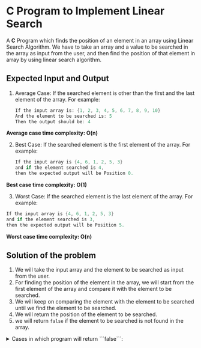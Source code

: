 # C Program to Implement Linear Search

 A <b>C</b> Program which finds the position of an element in an array using Linear Search Algorithm. We have to take an array and a value to be searched in the array as input from the user, and then find the position of that element in array by using linear search algorithm.

 ## Expected Input and Output

 1. Average Case: If the searched element is other than the first and the last element of the array. For example:

    ```C
    If the input array is: {1, 2, 3, 4, 5, 6, 7, 8, 9, 10}
    And the element to be searched is: 5
    Then the output should be: 4
    ```
  <b>Average case time complexity: O(n)</b>
  
 2. Best Case: If the searched element is the first element of the array. For example:
    
    ```C
    If the input array is {4, 6, 1, 2, 5, 3}
    and if the element searched is 4,
    then the expected output will be Position 0.
    ```
  <b>Best case time complexity: O(1)</b>
  
  3. Worst Case: If the searched element is the last element of the array. For example:
    
  ```C
  If the input array is {4, 6, 1, 2, 5, 3}
  and if the element searched is 3,
  then the expected output will be Position 5.
  ```
  <b>Worst case time complexity: O(n)</b>

## Solution of the problem

 1. We will take the input array and the element to be searched as input from the user.
 2. For finding the position of the element in the array, we will start from the first element of the array and compare it with the element to be searched.
 3. We will keep on comparing the element with the element to be searched until we find the element to be searched.
 4. We will return the position of the element to be searched.
 5. we will return ```false``` if the element to be searched is not found in the array.
   <details>

   <summary>Cases in which program will return ```false```:</summary>

     1. we will return ```false``` if the array is empty.
     2. we will return ```false``` if the element to be searched is not an integer.
     3. we will return ```false``` if the array is not an array.
     4. we will return ```false``` if the array is not an array of integers.
   
   </summary>
 

   




